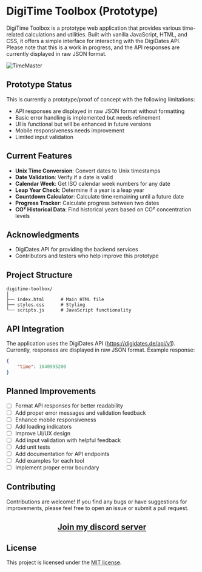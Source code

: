 # DigiTime Toolbox (Prototype)

DigiTime Toolbox is a prototype web application that provides various time-related calculations and utilities. Built with vanilla JavaScript, HTML, and CSS, it offers a simple interface for interacting with the DigiDates API. Please note that this is a work in progress, and the API responses are currently displayed in raw JSON format.

![TimeMaster](https://github.com/user-attachments/assets/d723fa10-88eb-4205-9050-9f08969a5776)

## Prototype Status

This is currently a prototype/proof of concept with the following limitations:

- API responses are displayed in raw JSON format without formatting
- Basic error handling is implemented but needs refinement
- UI is functional but will be enhanced in future versions
- Mobile responsiveness needs improvement
- Limited input validation

## Current Features

- **Unix Time Conversion**: Convert dates to Unix timestamps
- **Date Validation**: Verify if a date is valid
- **Calendar Week**: Get ISO calendar week numbers for any date
- **Leap Year Check**: Determine if a year is a leap year
- **Countdown Calculator**: Calculate time remaining until a future date
- **Progress Tracker**: Calculate progress between two dates
- **CO² Historical Data**: Find historical years based on CO² concentration levels

## Acknowledgments

- DigiDates API for providing the backend services
- Contributors and testers who help improve this prototype

## Project Structure

```
digitime-toolbox/
│
├── index.html      # Main HTML file
├── styles.css      # Styling
└── scripts.js      # JavaScript functionality
```

## API Integration

The application uses the DigiDates API (https://digidates.de/api/v1). Currently, responses are displayed in raw JSON format. Example response:

```json
{
    "time": 1640995200
}
```

## Planned Improvements

- [ ] Format API responses for better readability
- [ ] Add proper error messages and validation feedback
- [ ] Enhance mobile responsiveness
- [ ] Add loading indicators
- [ ] Improve UI/UX design
- [ ] Add input validation with helpful feedback
- [ ] Add unit tests
- [ ] Add documentation for API endpoints
- [ ] Add examples for each tool
- [ ] Implement proper error boundary

## Contributing

Contributions are welcome! If you find any bugs or have suggestions for improvements, please feel free to open an issue or submit a pull request.

<div align="center">

## [Join my discord server](https://discord.gg/2nHHHBWNDw)

</div>

## License

This project is licensed under the [MIT license](LICENSE).
